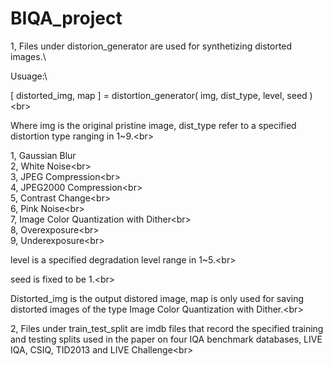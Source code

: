 # BIQA_project

1, Files under distorion_generator are used for synthetizing distorted images.\

Usuage:\

[ distorted_img, map ] = distortion_generator( img, dist_type, level, seed )\<br>  

Where img is the original pristine image, dist_type refer to a specified distortion type ranging in 1~9.\<br>  

1, Gaussian Blur\
2, White Noise\<br>  
3, JPEG Compression\<br>  
4, JPEG2000 Compression\<br>  
5, Contrast Change\<br>  
6, Pink Noise\<br>  
7, Image Color Quantization with Dither\<br>  
8, Overexposure\<br>  
9, Underexposure\<br>  

level is a specified degradation level range in 1~5.\<br>  

seed is fixed to be 1.\<br>  

Distorted_img is the output distored image, map is only used for saving distorted images of the type Image Color Quantization with Dither.\<br>  

2, Files under train_test_split are imdb files that record the specified training and testing splits used in the paper on four IQA benchmark databases, LIVE IQA, CSIQ, TID2013 and LIVE Challenge\<br>  
